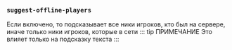 ### `suggest-offline-players`

Если включено, то подсказывает все ники игроков, кто был на сервере, иначе только ники игроков, которые в сети
::: tip ПРИМЕЧАНИЕ
Это влияет только на подсказку текста
:::